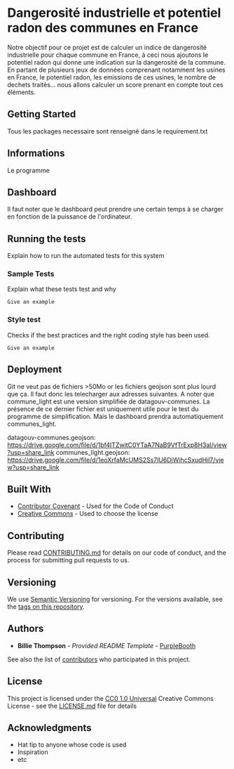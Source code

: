 # Dangerosité industrielle et potentiel radon des communes en France

Notre objectif pour ce projet est de calculer un indice de dangerosité industrielle pour chaque commune en France, à ceci nous ajoutons le potentiel radon qui donne une indication sur la dangerosité de la commune. En partant de plusieurs jeux de données comprenant notamment les usines en France, le potentiel radon, les emissions de ces usines, le nombre de dechets traités... nous allons calculer un score prenant en compte tout ces éléments.   


## Getting Started

Tous les packages necessaire sont renseigné dans le requirement.txt

## Informations

Le programme 

## Dashboard

Il faut noter que le dashboard peut prendre une certain temps à se charger en fonction de la puissance de l'ordinateur. 





## Running the tests

Explain how to run the automated tests for this system

### Sample Tests

Explain what these tests test and why

    Give an example

### Style test

Checks if the best practices and the right coding style has been used.

    Give an example

## Deployment

Git ne veut pas de fichiers >50Mo or les fichiers geojson sont plus lourd que ça. Il faut donc les telecharger aux adresses suivantes. A noter que commune_light est une version simplifiée de datagouv-communes. La présence de ce dernier fichier est uniquement utile pour le test du programme de simplification. Mais le dashboard prendra automatiquement communes_light. 

datagouv-communes.geojson: https://drive.google.com/file/d/1bf4ITZwitC0YTaA7NaB9VfTrExp8H3al/view?usp=share_link
communes_light.geojson: https://drive.google.com/file/d/1eoXrfaMcUMS2Ss7lU6DjWihcSxudHil7/view?usp=share_link


## Built With

  - [Contributor Covenant](https://www.contributor-covenant.org/) - Used
    for the Code of Conduct
  - [Creative Commons](https://creativecommons.org/) - Used to choose
    the license

## Contributing

Please read [CONTRIBUTING.md](CONTRIBUTING.md) for details on our code
of conduct, and the process for submitting pull requests to us.

## Versioning

We use [Semantic Versioning](http://semver.org/) for versioning. For the versions
available, see the [tags on this
repository](https://github.com/PurpleBooth/a-good-readme-template/tags).

## Authors

  - **Billie Thompson** - *Provided README Template* -
    [PurpleBooth](https://github.com/PurpleBooth)

See also the list of
[contributors](https://github.com/PurpleBooth/a-good-readme-template/contributors)
who participated in this project.

## License

This project is licensed under the [CC0 1.0 Universal](LICENSE.md)
Creative Commons License - see the [LICENSE.md](LICENSE.md) file for
details

## Acknowledgments

  - Hat tip to anyone whose code is used
  - Inspiration
  - etc
